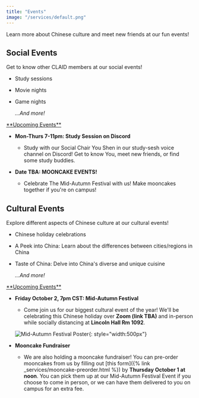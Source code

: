 ```yaml
---
title: "Events"
image: "/services/default.png"
---
```


Learn more about Chinese culture and meet new friends at our fun events!

## __Social Events__

Get to know other CLAID members at our social events!

- Study sessions
- Movie nights
- Game nights

    *…And more!*

<span style="text-decoration: underline"> 
**Upcoming Events**
 </span>

- **Mon-Thurs 7-11pm: Study Session on Discord**
	- Study with our Social Chair You Shen in our study-sesh voice channel on Discord! Get to know You, meet new friends, or find some study buddies.

- **Date TBA: MOONCAKE EVENTS!**
	- Celebrate The Mid-Autumn Festival with us! Make mooncakes together if you're on campus!


## __Cultural Events__

Explore different aspects of Chinese culture at our cultural events!

- Chinese holiday celebrations
- A Peek into China: Learn about the differences between cities/regions in China
- Taste of China: Delve into China's diverse and unique cuisine
    
    *...And more!*

<span style="text-decoration: underline"> 
**Upcoming Events**
 </span>

- **Friday October 2, 7pm CST: Mid-Autumn Festival**
    - Come join us for our biggest cultural event of the year! We'll be celebrating this Chinese holiday over **Zoom (link TBA)** and in-person while socially distancing at **Lincoln Hall Rm 1092**.

    ![Mid-Autumn Festival Poster](/images/services/mid-autumn-festival.png){: style="width:500px"}

- **Mooncake Fundraiser**
    - We are also holding a mooncake fundraiser! You can pre-order mooncakes from us by filling out [this form]({% link _services/mooncake-preorder.html %}) by **Thursday October 1 at noon**. You can pick them up at our Mid-Autumn Festival Event if you choose to come in person, or we can have them delivered to you on campus for an extra fee.
